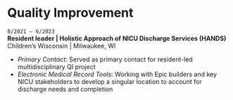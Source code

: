 # Quality Improvement
`8/2021 – 6/2023 `	
**Resident leader | Holistic Approach of NICU Discharge Services (HANDS)**
	Children’s Wisconsin | Milwaukee, WI
- *Primary Contact*: Served as primary contact for resident-led multidisciplinary QI project
- *Electronic Medical Record Tools*: Working with Epic builders and key NICU stakeholders to	develop a singular location to account for discharge needs and completion